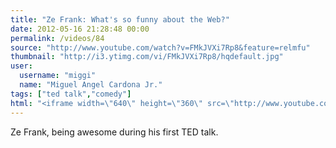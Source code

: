 ```yaml
---
title: "Ze Frank: What's so funny about the Web?"
date: 2012-05-16 21:28:48 00:00
permalink: /videos/84
source: "http://www.youtube.com/watch?v=FMkJVXi7Rp8&feature=relmfu"
thumbnail: "http://i3.ytimg.com/vi/FMkJVXi7Rp8/hqdefault.jpg"
user:
  username: "miggi"
  name: "Miguel Angel Cardona Jr."
tags: ["ted talk","comedy"]
html: "<iframe width=\"640\" height=\"360\" src=\"http://www.youtube.com/embed/FMkJVXi7Rp8?wmode=transparent&fs=1&feature=oembed\" frameborder=\"0\" allowfullscreen></iframe>"
---
```


Ze Frank, being awesome during his first TED talk.